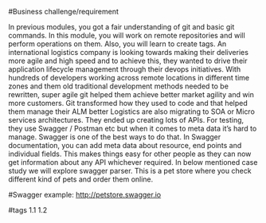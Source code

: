 #Business challenge/requirement

In previous modules, you got a fair understanding of git and basic git commands. In this module, you will work on remote repositories and will perform operations on them. Also, you will learn to create tags.
An international logistics company is looking towards making their deliveries more agile and high speed and to achieve this, they wanted to drive their application lifecycle management through their devops initiatives. With hundreds of developers working across remote locations in different time zones and them old traditional development methods needed to be rewritten, super agile git helped them achieve better market agility and win more customers. Git transformed how they used to code and that helped them manage their ALM better Logistics are also migrating to SOA or Micro services architectures. They ended up creating lots of APIs. For testing, they use Swagger / Postman etc but when it comes to meta data it’s hard to manage.
Swagger is one of the best ways to do that. In Swagger documentation, you can add meta data about resource, end points and individual fields. This makes things easy for other people as they can now get information about any API whichever required.
In below mentioned case study we will explore swagger parser. This is a pet store where you check different kind of pets and order them online.

#Swagger example: http://petstore.swagger.io

#tags
1.1
1.2